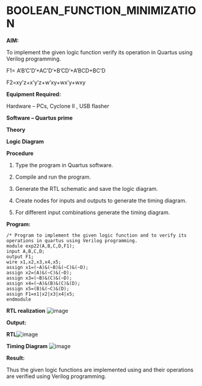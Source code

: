# BOOLEAN_FUNCTION_MINIMIZATION

**AIM:**

To implement the given logic function verify its operation in Quartus using Verilog programming.

F1= A’B’C’D’+AC’D’+B’CD’+A’BCD+BC’D 

F2=xy’z+x’y’z+w’xy+wx’y+wxy

**Equipment Required:**

Hardware – PCs, Cyclone II , USB flasher

**Software – Quartus prime**

**Theory**

**Logic Diagram**

**Procedure**

1.	Type the program in Quartus software.

2.	Compile and run the program.

3.	Generate the RTL schematic and save the logic diagram.

4.	Create nodes for inputs and outputs to generate the timing diagram.

5.	For different input combinations generate the timing diagram.


**Program:**
```
/* Program to implement the given logic function and to verify its operations in quartus using Verilog programming. 
module exp22(A,B,C,D,F1);
input A,B,C,D;
output F1;
wire x1,x2,x3,x4,x5;
assign x1=(~A)&(~B)&(~C)&(~D);
assign x2=(A)&(~C)&(~D);
assign x3=(~B)&(C)&(~D);
assign x4=(~A)&(B)&(C)&(D);
assign x5=(B)&(~C)&(D);
assign F1=x1|x2|x3|x4|x5;
endmodule

```

**RTL realization**
![image](https://github.com/moulidharyadav/BOOLEAN_FUNCTION_MINIMIZATION/assets/147078316/05234e26-2b4c-47b5-8d8b-e63daa922469)


**Output:**

**RTL**![image](https://github.com/moulidharyadav/BOOLEAN_FUNCTION_MINIMIZATION/assets/147078316/615e0f28-6e8c-458f-b12d-5c3472366a86)

**Timing Diagram**
![image](https://github.com/moulidharyadav/BOOLEAN_FUNCTION_MINIMIZATION/assets/147078316/ba4880f3-97a8-4bef-bc53-1d2ca795fba8)


**Result:**

Thus the given logic functions are implemented using and their operations are verified using Verilog programming.


